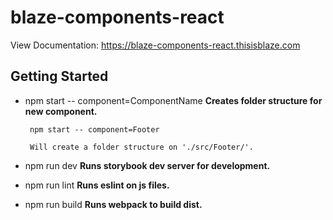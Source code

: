 # blaze-components-react

View Documentation: https://blaze-components-react.thisisblaze.com

## Getting Started

 - npm start -- component=ComponentName **Creates folder structure for new component.**
        
        npm start -- component=Footer

        Will create a folder structure on './src/Footer/'.

 - npm run dev **Runs storybook dev server for development.**

 - npm run lint **Runs eslint on js files.**

 - npm run build **Runs webpack to build dist.**
